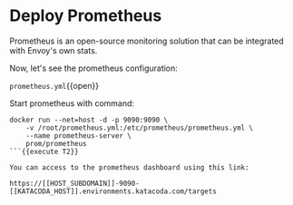 # Deploy Prometheus

Prometheus is an open-source monitoring solution that can be integrated with Envoy's own stats.

Now, let's see the prometheus configuration:

`prometheus.yml`{{open}}


Start prometheus with command:

```
docker run --net=host -d -p 9090:9090 \
    -v /root/prometheus.yml:/etc/prometheus/prometheus.yml \
    --name prometheus-server \
    prom/prometheus
```{{execute T2}}

You can access to the prometheus dashboard using this link:

https://[[HOST_SUBDOMAIN]]-9090-[[KATACODA_HOST]].environments.katacoda.com/targets

